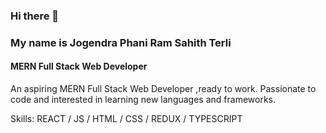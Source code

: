 ### Hi there 👋
### My name is Jogendra Phani Ram Sahith Terli
#### MERN Full Stack Web Developer
An aspiring MERN Full Stack Web Developer ,ready to work. Passionate to code and interested in learning new languages and frameworks.

Skills: REACT / JS / HTML / CSS / REDUX / TYPESCRIPT





